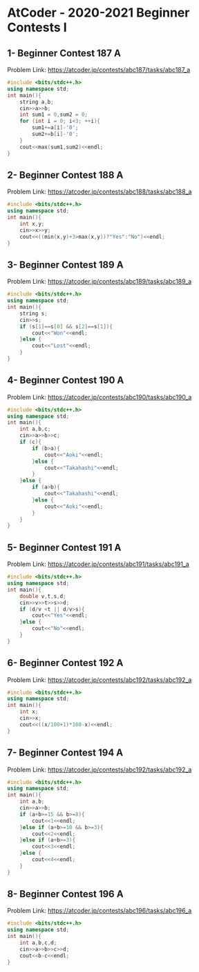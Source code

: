 # AtCoder - 2020-2021 Beginner Contests I
## 1- Beginner Contest 187 A
Problem Link:
https://atcoder.jp/contests/abc187/tasks/abc187_a
```cpp
#include <bits/stdc++.h>
using namespace std;
int main(){
    string a,b;
    cin>>a>>b;
    int sum1 = 0,sum2 = 0;
    for (int i = 0; i<3; ++i){
        sum1+=a[i]-'0';
        sum2+=b[i]-'0';
    }
    cout<<max(sum1,sum2)<<endl;
}
```
## 2-	Beginner Contest 188 A
Problem Link:
https://atcoder.jp/contests/abc188/tasks/abc188_a
```cpp
#include <bits/stdc++.h>
using namespace std;
int main(){
    int x,y;
    cin>>x>>y;
    cout<<((min(x,y)+3>max(x,y))?"Yes":"No")<<endl;
}
```
## 3-	Beginner Contest 189 A
Problem Link:
https://atcoder.jp/contests/abc189/tasks/abc189_a
```cpp
#include <bits/stdc++.h>
using namespace std;
int main(){
    string s;
    cin>>s;
    if (s[1]==s[0] && s[2]==s[1]){
        cout<<"Won"<<endl;
    }else {
        cout<<"Lost"<<endl;
    }
}
```
## 4-	Beginner Contest 190 A
Problem Link:
https://atcoder.jp/contests/abc190/tasks/abc190_a
```cpp
#include <bits/stdc++.h>
using namespace std;
int main(){
    int a,b,c;
    cin>>a>>b>>c;
    if (c){
        if (b>a){
            cout<<"Aoki"<<endl;
        }else {
            cout<<"Takahashi"<<endl;
        }
    }else {
        if (a>b){
            cout<<"Takahashi"<<endl;
        }else {
            cout<<"Aoki"<<endl;
        }
    }
}
```
## 5-	Beginner Contest 191 A
Problem Link:
https://atcoder.jp/contests/abc191/tasks/abc191_a
```cpp
#include <bits/stdc++.h>
using namespace std;
int main(){
    double v,t,s,d;
    cin>>v>>t>>s>>d;
    if (d/v <t || d/v>s){
        cout<<"Yes"<<endl;
    }else {
        cout<<"No"<<endl;
    }
}
```
## 6-	Beginner Contest 192 A
Problem Link:
https://atcoder.jp/contests/abc192/tasks/abc192_a
```cpp
#include <bits/stdc++.h>
using namespace std;
int main(){
    int x;
    cin>>x;
    cout<<((x/100+1)*100-x)<<endl;
}
```
## 7- Beginner Contest 194 A
Problem Link:
https://atcoder.jp/contests/abc192/tasks/abc192_a
```cpp
#include <bits/stdc++.h>
using namespace std;
int main(){
    int a,b;
    cin>>a>>b;
    if (a+b>=15 && b>=8){
        cout<<1<<endl;
    }else if (a+b>=10 && b>=3){
        cout<<2<<endl;
    }else if (a+b>=3){
        cout<<3<<endl;
    }else {
        cout<<4<<endl;
    }
}
```
## 8-	Beginner Contest 196 A
Problem Link:
https://atcoder.jp/contests/abc196/tasks/abc196_a
```cpp
#include <bits/stdc++.h>
using namespace std;
int main(){
    int a,b,c,d;
    cin>>a>>b>>c>>d;
    cout<<b-c<<endl;
}
```
